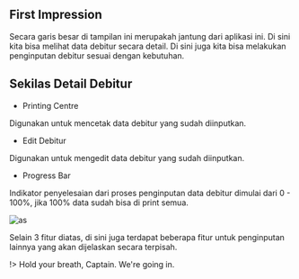 ## First Impression

Secara garis besar di tampilan ini merupakah jantung dari aplikasi ini. Di sini kita bisa melihat data debitur secara detail. Di sini juga kita bisa melakukan penginputan debitur sesuai dengan kebutuhan.

## Sekilas Detail Debitur

- Printing Centre

Digunakan untuk mencetak data debitur yang sudah diinputkan.

- Edit Debitur

Digunakan untuk mengedit data debitur yang sudah diinputkan.

- Progress Bar

Indikator penyelesaian dari proses penginputan data debitur dimulai dari 0 - 100%, jika 100% data sudah bisa di print semua.

![as](https://user-images.githubusercontent.com/45744788/199656141-f25e42de-926f-4dcd-86c0-6270d2d412c9.png)


Selain 3 fitur diatas, di sini juga terdapat beberapa fitur untuk penginputan lainnya yang akan dijelaskan secara terpisah.

!> Hold your breath, Captain. We're going in.